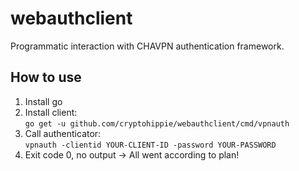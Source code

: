 # webauthclient
Programmatic interaction with CHAVPN authentication framework.

## How to use

1. Install go
2. Install client:\
   `go get -u github.com/cryptohippie/webauthclient/cmd/vpnauth`
3. Call authenticator:\
   `vpnauth -clientid YOUR-CLIENT-ID -password YOUR-PASSWORD`
4. Exit code 0, no output -> All went according to plan!
